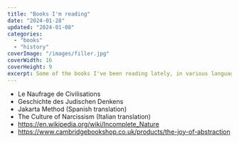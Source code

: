 ```yaml
---
title: "Books I'm reading"
date: "2024-01-28"
updated: "2024-01-08"
categories: 
  - "books"
  - "history"
coverImage: "/images/filler.jpg"
coverWidth: 16
coverHeight: 9
excerpt: Some of the books I've been reading lately, in various languages.
---
```


- Le Naufrage de Civilisations
- Geschichte des Judischen Denkens
- Jakarta Method (Spanish translation)
- The Culture of Narcissism (Italian translation)
- https://en.wikipedia.org/wiki/Incomplete_Nature
- https://www.cambridgebookshop.co.uk/products/the-joy-of-abstraction
